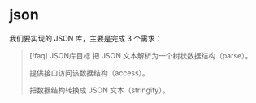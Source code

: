 # json

我们要实现的 JSON 库，主要是完成 3 个需求：
>[!faq] JSON库目标
>把 JSON 文本解析为一个树状数据结构（parse）。
>
>提供接口访问该数据结构（access）。
>
>把数据结构转换成 JSON 文本（stringify）。
